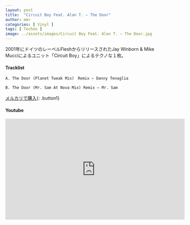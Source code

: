 ```yaml
---
layout: post
title:  "Circuit Boy Feat. Alan T. – The Door"
author: mmr
categories: [ Vinyl ]
tags: [ Techno ]
image: ../assets/images/Circuit Boy Feat. Alan T. – The Door.jpg
---
```


2001年にドイツのレーベルFleshからリリースされたJay Winborn & Mike Mucciによるユニット「Circuit Boy」によるテクノな１枚。

#### Tracklist
```md
A. The Door (Planet Tweak Mix)　Remix – Danny Tenaglia

B. The Door (Mr. Sam At Nova Mix) Remix – Mr. Sam
```

[メルカリで購入](https://jp.mercari.com/item/m44348501009?afid=6142608987){: .button1}

#### Youtube
<iframe width="560" height="315" src="https://www.youtube.com/embed/1sQPEHcFgpQ?si=7ICkGa2bysRoMinV" title="YouTube video player" frameborder="0" allow="accelerometer; autoplay; clipboard-write; encrypted-media; gyroscope; picture-in-picture; web-share" referrerpolicy="strict-origin-when-cross-origin" allowfullscreen></iframe>